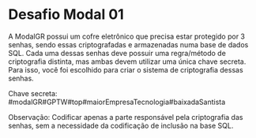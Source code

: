 
# Desafio Modal 01

A ModalGR possui um cofre eletrônico que precisa estar protegido por 3 senhas, sendo
essas criptografadas e armazenadas numa base de dados SQL. Cada uma dessas senhas deve
possuir uma regra/método de criptografia distinta, mas ambas devem utilizar uma única
chave secreta. Para isso, você foi escolhido para criar o sistema de criptografia dessas senhas.

Chave secreta:
#modalGR#GPTW#top#maiorEmpresaTecnologia#baixadaSantista

Observação: Codificar apenas a parte responsável pela criptografia das senhas, sem a
necessidade da codificação de inclusão na base SQL.
